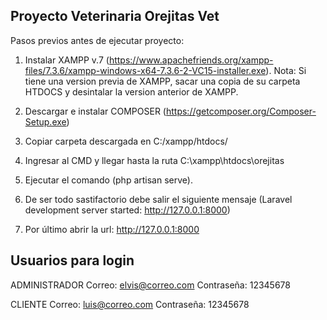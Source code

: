 Proyecto Veterinaria Orejitas Vet
---------------------------------

Pasos previos antes de ejecutar proyecto:

1. Instalar XAMPP v.7 (https://www.apachefriends.org/xampp-files/7.3.6/xampp-windows-x64-7.3.6-2-VC15-installer.exe). Nota: Si tiene una version previa de XAMPP, sacar una copia de su carpeta HTDOCS y desintalar la version anterior de XAMPP.

2. Descargar e instalar COMPOSER (https://getcomposer.org/Composer-Setup.exe)

3. Copiar carpeta descargada en C:/xampp/htdocs/

4. Ingresar al CMD y llegar hasta la ruta C:\xampp\htdocs\orejitas

5. Ejecutar el comando (php artisan serve).

6. De ser todo sastifactorio debe salir el siguiente mensaje (Laravel development server started: <http://127.0.0.1:8000>)

7. Por último abrir la url: http://127.0.0.1:8000

Usuarios para login
------------------

ADMINISTRADOR
Correo:       elvis@correo.com
Contraseña:   12345678

CLIENTE
Correo:       luis@correo.com
Contraseña:   12345678
